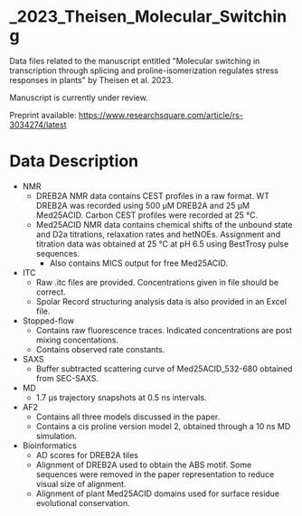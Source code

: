 # _2023_Theisen_Molecular_Switching
Data files related to the manuscript entitled "Molecular switching in transcription through splicing and proline-isomerization regulates stress responses in plants" by Theisen et al. 2023.

Manuscript is currently under review.

Preprint available: https://www.researchsquare.com/article/rs-3034274/latest

# Data Description #
- NMR
  - DREB2A NMR data contains CEST profiles in a raw format. WT DREB2A was recorded using 500 µM DREB2A and 25 µM Med25ACID. Carbon CEST profiles were recorded at 25 °C.
  - Med25ACID NMR data contains chemical shifts of the unbound state and D2a titrations, relaxation rates and hetNOEs. Assignment and titration data was obtained at 25 °C at pH 6.5 using BestTrosy pulse sequences.
    - Also contains MICS output for free Med25ACID.
- ITC
  - Raw .itc files are provided. Concentrations given in file should be correct.
  - Spolar Record structuring analysis data is also provided in an Excel file.
- Stopped-flow
  - Contains raw fluorescence traces. Indicated concentrations are post mixing concentations.
  - Contains observed rate constants.
- SAXS
  - Buffer subtracted scattering curve of Med25ACID_532-680 obtained from SEC-SAXS.
- MD
  - 1.7 µs trajectory snapshots at 0.5 ns intervals.
- AF2
  - Contains all three models discussed in the paper.
  - Contains a cis proline version model 2, obtained through a 10 ns MD simulation.
- Bioinformatics
  - AD scores for DREB2A tiles
  - Alignment of DREB2A used to obtain the ABS motif. Some sequences were removed in the paper representation to reduce visual size of alignment.
  - Alignment of plant Med25ACID domains used for surface residue evolutional conservation.
  
